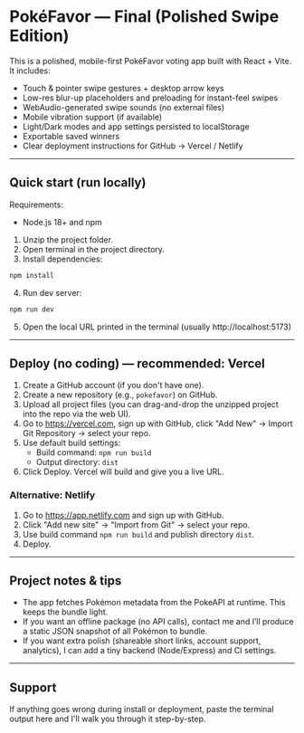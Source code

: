 # PokéFavor — Final (Polished Swipe Edition)

This is a polished, mobile-first PokéFavor voting app built with React + Vite.
It includes:
- Touch & pointer swipe gestures + desktop arrow keys
- Low-res blur-up placeholders and preloading for instant-feel swipes
- WebAudio-generated swipe sounds (no external files)
- Mobile vibration support (if available)
- Light/Dark modes and app settings persisted to localStorage
- Exportable saved winners
- Clear deployment instructions for GitHub → Vercel / Netlify

---

## Quick start (run locally)

Requirements:
- Node.js 18+ and npm

1. Unzip the project folder.
2. Open terminal in the project directory.
3. Install dependencies:
```bash
npm install
```
4. Run dev server:
```bash
npm run dev
```
5. Open the local URL printed in the terminal (usually http://localhost:5173)

---

## Deploy (no coding) — recommended: Vercel

1. Create a GitHub account (if you don't have one).
2. Create a new repository (e.g., `pokefavor`) on GitHub.
3. Upload all project files (you can drag-and-drop the unzipped project into the repo via the web UI).
4. Go to https://vercel.com, sign up with GitHub, click "Add New" → Import Git Repository → select your repo.
5. Use default build settings:
   - Build command: `npm run build`
   - Output directory: `dist`
6. Click Deploy. Vercel will build and give you a live URL.

### Alternative: Netlify
1. Go to https://app.netlify.com and sign up with GitHub.
2. Click "Add new site" → "Import from Git" → select your repo.
3. Use build command `npm run build` and publish directory `dist`.
4. Deploy.

---

## Project notes & tips

- The app fetches Pokémon metadata from the PokeAPI at runtime. This keeps the bundle light.
- If you want an offline package (no API calls), contact me and I’ll produce a static JSON snapshot of all Pokémon to bundle.
- If you want extra polish (shareable short links, account support, analytics), I can add a tiny backend (Node/Express) and CI settings.

---

## Support

If anything goes wrong during install or deployment, paste the terminal output here and I'll walk you through it step-by-step.
